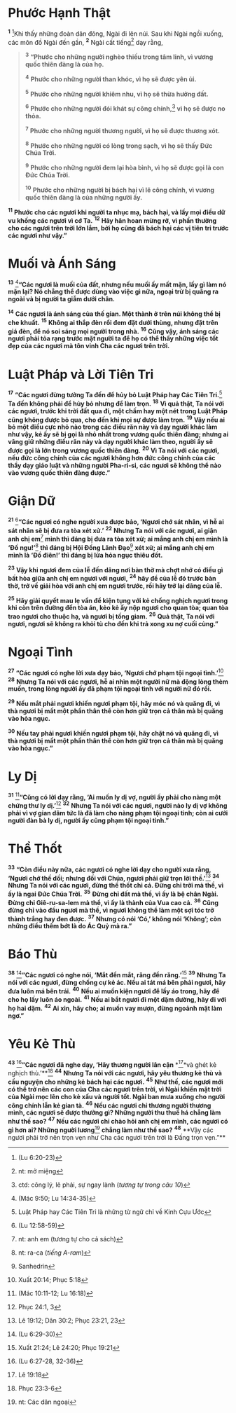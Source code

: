 # Phước Hạnh Thật

<sup><b>1</b></sup> [^1@-22eb826c-1bec-4c2b-b1a8-1b9dffa222fd]Khi thấy những đoàn dân đông, Ngài đi lên núi. Sau khi Ngài ngồi xuống, các môn đồ Ngài đến gần, <sup><b>2</b></sup> Ngài cất tiếng[^1-22eb826c-1bec-4c2b-b1a8-1b9dffa222fd] dạy rằng,

> <sup><b>3</b></sup> **“Phước cho những người nghèo thiếu trong tâm linh, vì vương quốc thiên đàng là của họ.**
>
> <sup><b>4</b></sup> **Phước cho những người than khóc, vì họ sẽ được yên ủi.**
>
> <sup><b>5</b></sup> **Phước cho những người khiêm nhu, vì họ sẽ thừa hưởng đất.**
>
> <sup><b>6</b></sup> **Phước cho những người đói khát sự công chính,**[^2-22eb826c-1bec-4c2b-b1a8-1b9dffa222fd] **vì họ sẽ được no thỏa.**
>
> <sup><b>7</b></sup> **Phước cho những người thương người, vì họ sẽ được thương xót.**
>
> <sup><b>8</b></sup> **Phước cho những người có lòng trong sạch, vì họ sẽ thấy Ðức Chúa Trời.**
>
> <sup><b>9</b></sup> **Phước cho những người đem lại hòa bình, vì họ sẽ được gọi là con Ðức Chúa Trời.**
>
> <sup><b>10</b></sup> **Phước cho những người bị bách hại vì lẽ công chính, vì vương quốc thiên đàng là của những người ấy.**

<sup><b>11</b></sup> **Phước cho các ngươi khi người ta nhục mạ, bách hại, và lấy mọi điều dữ vu khống các ngươi vì cớ Ta.** <sup><b>12</b></sup> **Hãy hân hoan mừng rỡ, vì phần thưởng cho các ngươi trên trời lớn lắm, bởi họ cũng đã bách hại các vị tiên tri trước các ngươi như vậy.”**

# Muối và Ánh Sáng

<sup><b>13</b></sup> [^2@-22eb826c-1bec-4c2b-b1a8-1b9dffa222fd]**“Các ngươi là muối của đất, nhưng nếu muối ấy mất mặn, lấy gì làm nó mặn lại? Nó chẳng thể được dùng vào việc gì nữa, ngoại trừ bị quăng ra ngoài và bị người ta giẫm dưới chân.**

<sup><b>14</b></sup> **Các ngươi là ánh sáng của thế gian. Một thành ở trên núi không thể bị che khuất.** <sup><b>15</b></sup> **Không ai thắp đèn rồi đem đặt dưới thùng, nhưng đặt trên giá đèn, để nó soi sáng mọi người trong nhà.** <sup><b>16</b></sup> **Cũng vậy, ánh sáng các ngươi phải tỏa rạng trước mặt người ta để họ có thể thấy những việc tốt đẹp của các ngươi mà tôn vinh Cha các ngươi trên trời.**

# Luật Pháp và Lời Tiên Tri

<sup><b>17</b></sup> **“Các ngươi đừng tưởng Ta đến để hủy bỏ Luật Pháp hay Các Tiên Tri.**[^3-22eb826c-1bec-4c2b-b1a8-1b9dffa222fd] **Ta đến không phải để hủy bỏ nhưng để làm trọn.** <sup><b>18</b></sup> **Vì quả thật, Ta nói với các ngươi, trước khi trời đất qua đi, một chấm hay một nét trong Luật Pháp cũng không được bỏ qua, cho đến khi mọi sự được làm trọn.** <sup><b>19</b></sup> **Vậy nếu ai bỏ một điều cực nhỏ nào trong các điều răn này và dạy người khác làm như vậy, kẻ ấy sẽ bị gọi là nhỏ nhất trong vương quốc thiên đàng; nhưng ai vâng giữ những điều răn này và dạy người khác làm theo, người ấy sẽ được gọi là lớn trong vương quốc thiên đàng.** <sup><b>20</b></sup> **Vì Ta nói với các ngươi, nếu đức công chính của các ngươi không hơn đức công chính của các thầy dạy giáo luật và những người Pha-ri-si, các ngươi sẽ không thể nào vào vương quốc thiên đàng được.”**

# Giận Dữ

<sup><b>21</b></sup> [^3@-22eb826c-1bec-4c2b-b1a8-1b9dffa222fd]**“Các ngươi có nghe người xưa được bảo, ‘Ngươi chớ sát nhân, vì hễ ai sát nhân sẽ bị đưa ra tòa xét xử.’** <sup><b>22</b></sup> **Nhưng Ta nói với các ngươi, ai giận anh chị em**[^4-22eb826c-1bec-4c2b-b1a8-1b9dffa222fd] **mình thì đáng bị đưa ra tòa xét xử; ai mắng anh chị em mình là ‘Ðồ ngu!’**[^5-22eb826c-1bec-4c2b-b1a8-1b9dffa222fd] **thì đáng bị Hội Ðồng Lãnh Ðạo**[^6-22eb826c-1bec-4c2b-b1a8-1b9dffa222fd] **xét xử; ai mắng anh chị em mình là ‘Ðồ điên!’ thì đáng bị lửa hỏa ngục thiêu đốt.**

<sup><b>23</b></sup> **Vậy khi ngươi đem của lễ đến dâng nơi bàn thờ mà chợt nhớ có điều gì bất hòa giữa anh chị em ngươi với ngươi,** <sup><b>24</b></sup> **hãy để của lễ đó trước bàn thờ, trở về giải hòa với anh chị em ngươi trước, rồi hãy trở lại dâng của lễ.**

<sup><b>25</b></sup> **Hãy giải quyết mau lẹ vấn đề kiện tụng với kẻ chống nghịch ngươi trong khi còn trên đường đến tòa án, kẻo kẻ ấy nộp ngươi cho quan tòa; quan tòa trao ngươi cho thuộc hạ, và ngươi bị tống giam.** <sup><b>26</b></sup> **Quả thật, Ta nói với ngươi, ngươi sẽ không ra khỏi tù cho đến khi trả xong xu nợ cuối cùng.”**

# Ngoại Tình

<sup><b>27</b></sup> **“Các ngươi có nghe lời xưa dạy bảo, ‘Ngươi chớ phạm tội ngoại tình.’**[^4@-22eb826c-1bec-4c2b-b1a8-1b9dffa222fd] <sup><b>28</b></sup> **Nhưng Ta nói với các ngươi, hễ ai nhìn một người nữ mà động lòng thèm muốn, trong lòng người ấy đã phạm tội ngoại tình với người nữ đó rồi.**

<sup><b>29</b></sup> **Nếu mắt phải ngươi khiến ngươi phạm tội, hãy móc nó và quăng đi, vì thà ngươi bị mất một phần thân thể còn hơn giữ trọn cả thân mà bị quăng vào hỏa ngục.**

<sup><b>30</b></sup> **Nếu tay phải ngươi khiến ngươi phạm tội, hãy chặt nó và quăng đi, vì thà ngươi bị mất một phần thân thể còn hơn giữ trọn cả thân mà bị quăng vào hỏa ngục.”**

# Ly Dị

<sup><b>31</b></sup> [^5@-22eb826c-1bec-4c2b-b1a8-1b9dffa222fd]**“Cũng có lời dạy rằng, ‘Ai muốn ly dị vợ, người ấy phải cho nàng một chứng thư ly dị.’**[^6@-22eb826c-1bec-4c2b-b1a8-1b9dffa222fd] <sup><b>32</b></sup> **Nhưng Ta nói với các ngươi, người nào ly dị vợ không phải vì vợ gian dâm tức là đã làm cho nàng phạm tội ngoại tình; còn ai cưới người đàn bà ly dị, người ấy cũng phạm tội ngoại tình.”**

# Thề Thốt

<sup><b>33</b></sup> **“Còn điều này nữa, các ngươi có nghe lời dạy cho người xưa rằng, ‘Ngươi chớ thề dối; nhưng đối với Chúa, ngươi phải giữ trọn lời thề.’**[^7@-22eb826c-1bec-4c2b-b1a8-1b9dffa222fd] <sup><b>34</b></sup> **Nhưng Ta nói với các ngươi, đừng thề thốt chi cả. Ðừng chỉ trời mà thề, vì ấy là ngai Ðức Chúa Trời.** <sup><b>35</b></sup> **Ðừng chỉ đất mà thề, vì ấy là bệ chân Ngài. Ðừng chỉ Giê-ru-sa-lem mà thề, vì ấy là thành của Vua cao cả.** <sup><b>36</b></sup> **Cũng đừng chỉ vào đầu ngươi mà thề, vì ngươi không thể làm một sợi tóc trở thành trắng hay đen được.** <sup><b>37</b></sup> **Nhưng có nói ‘Có,’ không nói ‘Không’; còn những điều thêm bớt là do Ác Quỷ mà ra.”**

# Báo Thù

<sup><b>38</b></sup> [^8@-22eb826c-1bec-4c2b-b1a8-1b9dffa222fd]**“Các ngươi có nghe nói, ‘Mắt đền mắt, răng đền răng.’**[^9@-22eb826c-1bec-4c2b-b1a8-1b9dffa222fd] <sup><b>39</b></sup> **Nhưng Ta nói với các ngươi, đừng chống cự kẻ ác. Nếu ai tát má bên phải ngươi, hãy đưa luôn má bên trái.** <sup><b>40</b></sup> **Nếu ai muốn kiện ngươi để lấy áo trong, hãy để cho họ lấy luôn áo ngoài.** <sup><b>41</b></sup> **Nếu ai bắt ngươi đi một dặm đường, hãy đi với họ hai dặm.** <sup><b>42</b></sup> **Ai xin, hãy cho; ai muốn vay mượn, đừng ngoảnh mặt làm ngơ.”**

# Yêu Kẻ Thù

<sup><b>43</b></sup> [^10@-22eb826c-1bec-4c2b-b1a8-1b9dffa222fd]**“Các ngươi đã nghe dạy, ‘Hãy thương người lân cận** *[^11@-22eb826c-1bec-4c2b-b1a8-1b9dffa222fd]*và ghét kẻ nghịch thù.’**[^12@-22eb826c-1bec-4c2b-b1a8-1b9dffa222fd] <sup><b>44</b></sup> **Nhưng Ta nói với các ngươi, hãy yêu thương kẻ thù và cầu nguyện cho những kẻ bách hại các ngươi.** <sup><b>45</b></sup> **Như thế, các ngươi mới có thể trở nên các con của Cha các ngươi trên trời, vì Ngài khiến mặt trời của Ngài mọc lên cho kẻ xấu và người tốt. Ngài ban mưa xuống cho người công chính lẫn kẻ gian tà.** <sup><b>46</b></sup> **Nếu các ngươi chỉ thương người thương mình, các ngươi sẽ được thưởng gì? Những người thu thuế há chẳng làm như thế sao?** <sup><b>47</b></sup> **Nếu các ngươi chỉ chào hỏi anh chị em mình, các ngươi có gì hơn ai? Những người lương**[^7-22eb826c-1bec-4c2b-b1a8-1b9dffa222fd] **chẳng làm như thế sao?** <sup><b>48</b></sup> **Vậy các ngươi phải trở nên trọn vẹn như Cha các ngươi trên trời là Ðấng trọn vẹn.”\*\*

[^1-22eb826c-1bec-4c2b-b1a8-1b9dffa222fd]: nt: mở miệng

[^2-22eb826c-1bec-4c2b-b1a8-1b9dffa222fd]: ctd: công lý, lẽ phải, sự ngay lành (_tương tự trong câu 10_)

[^3-22eb826c-1bec-4c2b-b1a8-1b9dffa222fd]: Luật Pháp hay Các Tiên Tri là những từ ngữ chỉ về Kinh Cựu Ước

[^4-22eb826c-1bec-4c2b-b1a8-1b9dffa222fd]: nt: anh em (tương tự cho cả sách)

[^5-22eb826c-1bec-4c2b-b1a8-1b9dffa222fd]: nt: ra-ca (_tiếng A-ram_)

[^6-22eb826c-1bec-4c2b-b1a8-1b9dffa222fd]: Sanhedrin

[^7-22eb826c-1bec-4c2b-b1a8-1b9dffa222fd]: nt: Các dân ngoại

[^1@-22eb826c-1bec-4c2b-b1a8-1b9dffa222fd]: (Lu 6:20-23)

[^2@-22eb826c-1bec-4c2b-b1a8-1b9dffa222fd]: (Mác 9:50; Lu 14:34-35)

[^3@-22eb826c-1bec-4c2b-b1a8-1b9dffa222fd]: (Lu 12:58-59)

[^4@-22eb826c-1bec-4c2b-b1a8-1b9dffa222fd]: Xuất 20:14; Phục 5:18

[^5@-22eb826c-1bec-4c2b-b1a8-1b9dffa222fd]: (Mác 10:11-12; Lu 16:18)

[^6@-22eb826c-1bec-4c2b-b1a8-1b9dffa222fd]: Phục 24:1, 3

[^7@-22eb826c-1bec-4c2b-b1a8-1b9dffa222fd]: Lê 19:12; Dân 30:2; Phục 23:21, 23

[^8@-22eb826c-1bec-4c2b-b1a8-1b9dffa222fd]: (Lu 6:29-30)

[^9@-22eb826c-1bec-4c2b-b1a8-1b9dffa222fd]: Xuất 21:24; Lê 24:20; Phục 19:21

[^10@-22eb826c-1bec-4c2b-b1a8-1b9dffa222fd]: (Lu 6:27-28, 32-36)

[^11@-22eb826c-1bec-4c2b-b1a8-1b9dffa222fd]: Lê 19:18

[^12@-22eb826c-1bec-4c2b-b1a8-1b9dffa222fd]: Phục 23:3-6
